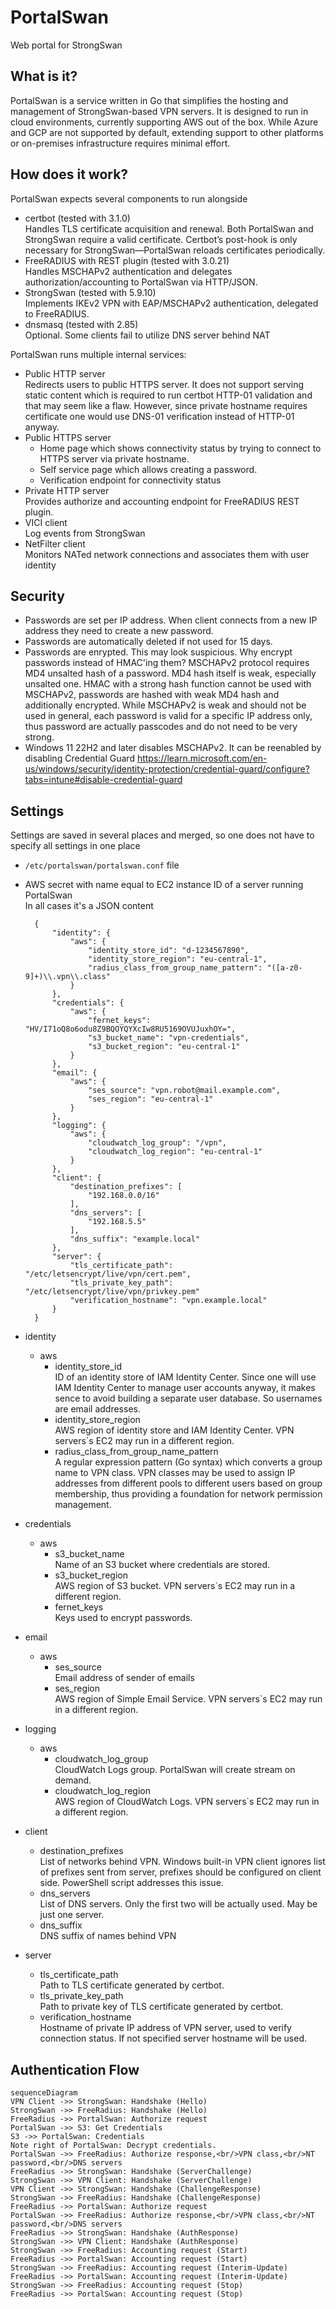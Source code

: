 
# PortalSwan
Web portal for StrongSwan

## What is it?
PortalSwan is a service written in Go that simplifies the hosting and management of StrongSwan-based VPN servers. It is designed to run in cloud environments, currently supporting AWS out of the box. While Azure and GCP are not supported by default, extending support to other platforms or on-premises infrastructure requires minimal effort.

## How does it work?
PortalSwan expects several components to run alongside
- certbot (tested with 3.1.0)  
  Handles TLS certificate acquisition and renewal. Both PortalSwan and StrongSwan require a valid certificate. Certbot’s post-hook is only necessary for StrongSwan—PortalSwan reloads certificates periodically.
- FreeRADIUS with REST plugin (tested with 3.0.21)  
  Handles MSCHAPv2 authentication and delegates authorization/accounting to PortalSwan via HTTP/JSON.
- StrongSwan (tested with 5.9.10)  
  Implements IKEv2 VPN with EAP/MSCHAPv2 authentication, delegated to FreeRADIUS.
- dnsmasq (tested with 2.85)  
  Optional. Some clients fail to utilize DNS server behind NAT

PortalSwan runs multiple internal services:
- Public HTTP server  
  Redirects users to public HTTPS server. It does not support serving static content which is required to run certbot HTTP-01 validation and that may seem like a flaw. However, since private hostname requires certificate one would use DNS-01 verification instead of HTTP-01 anyway.
- Public HTTPS server  
  - Home page which shows connectivity status by trying to connect to HTTPS server via private hostname.
  - Self service page which allows creating a password.
  - Verification endpoint for connectivity status
- Private HTTP server  
  Provides authorize and accounting endpoint for FreeRADIUS REST plugin.
- VICI client  
  Log events from StrongSwan
- NetFilter client  
  Monitors NATed network connections and associates them with user identity

## Security
- Passwords are set per IP address. When client connects from a new IP address they need to create a new password.
- Passwords are automatically deleted if not used for 15 days.
- Passwords are enrypted. This may look suspicious. Why encrypt passwords instead of HMAC'ing them? MSCHAPv2 protocol requires MD4 unsalted hash of a password. MD4 hash itself is weak, especially unsalted one. HMAC with a strong hash function cannot be used with MSCHAPv2, passwords are hashed with weak MD4 hash and additionally encrypted. While MSCHAPv2 is weak and should not be used in general, each password is valid for a specific IP address only, thus password are actually passcodes and do not need to be very strong.
- Windows 11 22H2 and later disables MSCHAPv2. It can be reenabled by disabling Credential Guard https://learn.microsoft.com/en-us/windows/security/identity-protection/credential-guard/configure?tabs=intune#disable-credential-guard

## Settings
Settings are saved in several places and merged, so one does not have to specify all settings in one place
- `/etc/portalswan/portalswan.conf` file
- AWS secret with name equal to EC2 instance ID of a server running PortalSwan  
  In all cases it's a JSON content

        {
            "identity": {
                "aws": {
                    "identity_store_id": "d-1234567890",
                    "identity_store_region": "eu-central-1",
                    "radius_class_from_group_name_pattern": "([a-z0-9]+)\\.vpn\\.class"
                }
            },
            "credentials": {
                "aws": {
                    "fernet_keys": "HV/I71oQ8o6odu8Z9BQOYQYXcIw8RU5169OVUJuxhOY=",
                    "s3_bucket_name": "vpn-credentials",
                    "s3_bucket_region": "eu-central-1"
                }
            },
            "email": {
                "aws": {
                    "ses_source": "vpn.robot@mail.example.com",
                    "ses_region": "eu-central-1"
                }
            },
            "logging": {
                "aws": {
                    "cloudwatch_log_group": "/vpn",
                    "cloudwatch_log_region": "eu-central-1"
                }
            },
            "client": {
                "destination_prefixes": [
                    "192.168.0.0/16"
                ],
                "dns_servers": [
                    "192.168.5.5"
                ],
                "dns_suffix": "example.local"
            },
            "server": {
                "tls_certificate_path": "/etc/letsencrypt/live/vpn/cert.pem",
                "tls_private_key_path": "/etc/letsencrypt/live/vpn/privkey.pem"
                "verification_hostname": "vpn.example.local"
            }
        }

- identity
    - aws
        - identity_store_id  
          ID of an identity store of IAM Identity Center. Since one will use IAM Identity Center to manage user accounts anyway, it makes sence to avoid building a separate user database. So usernames are email addresses.
        - identity_store_region  
          AWS region of identity store and IAM Identity Center. VPN servers`s EC2 may run in a different region.
        - radius_class_from_group_name_pattern  
          A regular expression pattern (Go syntax) which converts a group name to VPN class. VPN classes may be used to assign IP addresses from different pools to different users based on group membership, thus providing a foundation for network permission management.
- credentials
    - aws
        - s3_bucket_name  
          Name of an S3 bucket where credentials are stored.
        - s3_bucket_region  
          AWS region of S3 bucket. VPN servers`s EC2 may run in a different region.
        - fernet_keys  
          Keys used to encrypt passwords.
- email
    - aws
        - ses_source  
          Email address of sender of emails
        - ses_region  
          AWS region of Simple Email Service. VPN servers`s EC2 may run in a different region.
- logging
    - aws
        - cloudwatch_log_group  
          CloudWatch Logs group. PortalSwan will create stream on demand.
        - cloudwatch_log_region  
          AWS region of CloudWatch Logs. VPN servers`s EC2 may run in a different region.
- client
    - destination_prefixes  
      List of networks behind VPN. Windows built-in VPN client ignores list of prefixes sent from server, prefixes should be configured on client side. PowerShell script addresses this issue.
    - dns_servers  
      List of DNS servers. Only the first two will be actually used. May be just one server.
    - dns_suffix  
      DNS suffix of names behind VPN
- server
    - tls_certificate_path  
      Path to TLS certificate generated by certbot.
    - tls_private_key_path  
      Path to private key of TLS certificate generated by certbot.
    - verification_hostname  
      Hostname of private IP address of VPN server, used to verify connection status. If not specified server hostname will be used.

## Authentication Flow
```mermaid
sequenceDiagram
VPN Client ->> StrongSwan: Handshake (Hello)
StrongSwan ->> FreeRadius: Handshake (Hello)
FreeRadius ->> PortalSwan: Authorize request
PortalSwan ->> S3: Get Credentials
S3 ->> PortalSwan: Credentials
Note right of PortalSwan: Decrypt credentials.
PortalSwan ->> FreeRadius: Authorize response,<br/>VPN class,<br/>NT password,<br/>DNS servers
FreeRadius ->> StrongSwan: Handshake (ServerChallenge)
StrongSwan ->> VPN Client: Handshake (ServerChallenge)
VPN Client ->> StrongSwan: Handshake (ChallengeResponse)
StrongSwan ->> FreeRadius: Handshake (ChallengeResponse)
FreeRadius ->> PortalSwan: Authorize request
PortalSwan ->> FreeRadius: Authorize response,<br/>VPN class,<br/>NT password,<br/>DNS servers
FreeRadius ->> StrongSwan: Handshake (AuthResponse)
StrongSwan ->> VPN Client: Handshake (AuthResponse)
StrongSwan ->> FreeRadius: Accounting request (Start)
FreeRadius ->> PortalSwan: Accounting request (Start)
StrongSwan ->> FreeRadius: Accounting request (Interim-Update)
FreeRadius ->> PortalSwan: Accounting request (Interim-Update)
StrongSwan ->> FreeRadius: Accounting request (Stop)
FreeRadius ->> PortalSwan: Accounting request (Stop)
```
